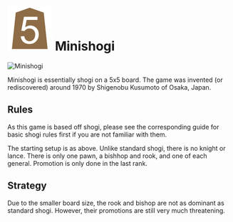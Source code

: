 
# ![Minishogi](https://github.com/gbtami/pychess-variants/blob/master/static/icons/minishogi.svg) Minishogi

![Minishogi](https://github.com/gbtami/pychess-variants/blob/master/static/images/ShogiGuide/Minishogi.png)

Minishogi is essentially shogi on a 5x5 board. The game was invented (or rediscovered) around 1970 by Shigenobu Kusumoto of Osaka, Japan.

## Rules

As this game is based off shogi, please see the corresponding guide for basic shogi rules first if you are not familiar with them.

The starting setup is as above. Unlike standard shogi, there is no knight or lance. There is only one pawn, a bishhop and rook, and one of each general. Promotion is only done in the last rank. 

## Strategy

Due to the smaller board size, the rook and bishop are not as dominant as standard shogi. However, their promotions are still very much threatening.

